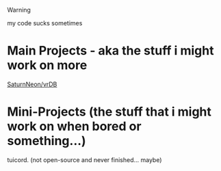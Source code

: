 > [!WARNING]
> my code sucks sometimes

# Main Projects - aka the stuff i might work on more
[SaturnNeon/vrDB](https://github.com/SaturnNeon/vrDB)
# Mini-Projects (the stuff that i might work on when bored or something...)
tuicord. (not open-source and never finished... maybe)
